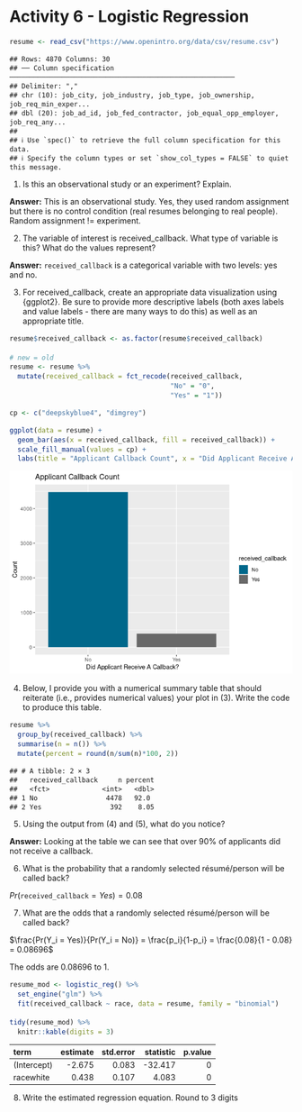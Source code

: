 Activity 6 - Logistic Regression
================

``` r
resume <- read_csv("https://www.openintro.org/data/csv/resume.csv")
```

    ## Rows: 4870 Columns: 30
    ## ── Column specification ────────────────────────────────────────────────────────
    ## Delimiter: ","
    ## chr (10): job_city, job_industry, job_type, job_ownership, job_req_min_exper...
    ## dbl (20): job_ad_id, job_fed_contractor, job_equal_opp_employer, job_req_any...
    ## 
    ## ℹ Use `spec()` to retrieve the full column specification for this data.
    ## ℹ Specify the column types or set `show_col_types = FALSE` to quiet this message.

1.  Is this an observational study or an experiment? Explain.

**Answer:** This is an observational study. Yes, they used random
assignment but there is no control condition (real resumes belonging to
real people). Random assignment != experiment.

2.  The variable of interest is received\_callback. What type of
    variable is this? What do the values represent?

**Answer:** `received_callback` is a categorical variable with two
levels: yes and no.

3.  For received\_callback, create an appropriate data visualization
    using {ggplot2}. Be sure to provide more descriptive labels (both
    axes labels and value labels - there are many ways to do this) as
    well as an appropriate title.

``` r
resume$received_callback <- as.factor(resume$received_callback)

# new = old
resume <- resume %>% 
  mutate(received_callback = fct_recode(received_callback,
                                        "No" = "0",
                                        "Yes" = "1"))
```

``` r
cp <- c("deepskyblue4", "dimgrey")
```

``` r
ggplot(data = resume) +
  geom_bar(aes(x = received_callback, fill = received_callback)) +
  scale_fill_manual(values = cp) +
  labs(title = "Applicant Callback Count", x = "Did Applicant Receive A Callback?", y = "Count")
```

![](activity06_files/figure-gfm/unnamed-chunk-2-1.png)<!-- -->

4.  Below, I provide you with a numerical summary table that should
    reiterate (i.e., provides numerical values) your plot in (3). Write
    the code to produce this table.

``` r
resume %>% 
  group_by(received_callback) %>% 
  summarise(n = n()) %>% 
  mutate(percent = round(n/sum(n)*100, 2))
```

    ## # A tibble: 2 × 3
    ##   received_callback     n percent
    ##   <fct>             <int>   <dbl>
    ## 1 No                 4478   92.0 
    ## 2 Yes                 392    8.05

5.  Using the output from (4) and (5), what do you notice?

**Answer:** Looking at the table we can see that over 90% of applicants
did not receive a callback.

6.  What is the probability that a randomly selected résumé/person will
    be called back?

$Pr(\texttt{received_callback} = Yes) = 0.08$

7.  What are the odds that a randomly selected résumé/person will be
    called back?

$\frac{Pr(Y_i = Yes)}{Pr(Y_i = No)} = \frac{p_i}{1-p_i} = \frac{0.08}{1 - 0.08} = 0.08696$

The odds are 0.08696 to 1.

``` r
resume_mod <- logistic_reg() %>%
  set_engine("glm") %>%
  fit(received_callback ~ race, data = resume, family = "binomial")

tidy(resume_mod) %>% 
  knitr::kable(digits = 3)
```

| term        | estimate | std.error | statistic | p.value |
|:------------|---------:|----------:|----------:|--------:|
| (Intercept) |   -2.675 |     0.083 |   -32.417 |       0 |
| racewhite   |    0.438 |     0.107 |     4.083 |       0 |

8.  Write the estimated regression equation. Round to 3 digits
